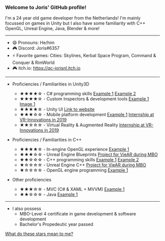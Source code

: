 ### Welcome to Joris' GitHub profile!
I'm a 24 year old game developer from the Netherlands!
I'm mainly focussed on games in Unity but I also have some familiarity with C++ OpenGL, Unreal Engine, Java, Blender & more!

---

- 😄 Pronouns: He/him
- 🎮 Discord: Joris#6357
- ⚡ Favorite games: Cities: Skylines, Kerbal Space Program, Command & Conquer & RimWorld
- 🎮 itch.io: https://qc-jorisnl.itch.io

---

- Proficiencies / Familiarities in Unity3D
  - ★★★★☆ - C# programming skills [Example 1](https://github.com/jdderks/HKU_GDV1/blob/master/Assets/Scripts/Managers/InputManager.cs) [Example 2](https://github.com/jdderks/projectContext2/tree/main/Assets/Scripts)
  - ★★★★☆ - Custom Inspectors & development tools [Example 1](https://github.com/jdderks/kernModule2_Tools/blob/main/Assets/Scripts/Quest/Editor/FetchQuestManagerEditor.cs) [Image 1](https://github.com/jdderks/jdderks/blob/main/custom_inspectorexample.png)
  - ★★★★☆ - Unity UI [Link to website](https://jorisderks.com/#simulations)
  - ★★★☆☆ - Mobile platform development [Example 1](https://jorisderks.com/vid/hitorigameplay.mp4) [Internship at VR-Innovations in 2019](https://www.vr-innovations.nl)
  - ★★☆☆☆ - Virtual Reality & Augmented Reality [Internship at VR-Innovations in 2019](https://www.vr-innovations.nl)

- Proficiencies / Familiarities in C++
  - ★★★★☆ - In-engine OpenGL experience [Example 1](https://github.com/jdderks/rt2d)
  - ★★★☆☆ - Unreal Engine Blueprints [Project for VieAR during MBO](https://www.viear.nl)
  - ★★☆☆☆ - C++ programming skills [Example 1](https://github.com/jdderks/rt2d) [Example 2](https://github.com/jdderks/rt2d)
  - ★☆☆☆☆ - Unreal Engine C++ [Project for VieAR during MBO](https://www.viear.nl)
  - ★☆☆☆☆ - OpenGL engine programming [Example 1](https://github.com/jdderks/pl_fw)

- Other proficiencies
  - ★★★☆☆ - MVC (C# & XAML + MVVM) [Example 1](https://github.com/jdderks/NoiseGeneratorTool)
  - ★★☆☆☆ - Java [Example 1](https://github.com/jdderks/TextAdventure)

---

 - I also possess 
   - MBO-Level 4 certificate in game development & software development
   - Bachelor's Propedeutic year passed

[What do these stars mean to me?](https://github.com/jdderks/jdderks/blob/main/stars.md)